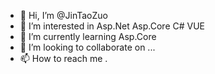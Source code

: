 - 👋 Hi, I’m @JinTaoZuo
- 👀 I’m interested in Asp.Net Asp.Core C# VUE
- 🌱 I’m currently learning Asp.Core
- 💞️ I’m looking to collaborate on ...
- 📫 How to reach me .

<!---
JinTaoZuo/JinTaoZuo is a ✨ special ✨ repository because its `README.md` (this file) appears on your GitHub profile.
You can click the Preview link to take a look at your changes.
--->

